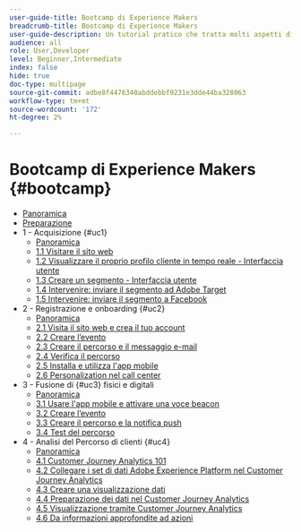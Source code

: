 ```yaml
---
user-guide-title: Bootcamp di Experience Makers
breadcrumb-title: Bootcamp di Experience Makers
user-guide-description: Un tutorial pratico che tratta molti aspetti di Adobe Experience Platform.
audience: all
role: User,Developer
level: Beginner,Intermediate
index: false
hide: true
doc-type: multipage
source-git-commit: adbe8f4476340abddebbf9231e3dde44ba328063
workflow-type: tm+mt
source-wordcount: '172'
ht-degree: 2%

---
```



# Bootcamp di Experience Makers {#bootcamp}

+ [Panoramica](/help/bootcamp/overview.md)
+ [Preparazione](/help/bootcamp/prework.md)
+ 1 - Acquisizione {#uc1}
   + [Panoramica](/help/bootcamp/uc/uc1/uc1.md)
   + [1.1 Visitare il sito web](/help/bootcamp/uc/uc1/ex1.md)
   + [1.2 Visualizzare il proprio profilo cliente in tempo reale - Interfaccia utente](/help/bootcamp/uc/uc1/ex2.md)
   + [1.3 Creare un segmento - Interfaccia utente](/help/bootcamp/uc/uc1/ex3.md)
   + [1.4 Intervenire: inviare il segmento ad Adobe Target](/help/bootcamp/uc/uc1/ex4.md)
   + [1.5 Intervenire: inviare il segmento a Facebook](/help/bootcamp/uc/uc1/ex5.md)
+ 2 - Registrazione e onboarding {#uc2}
   + [Panoramica](/help/bootcamp/uc/uc2/uc2.md)
   + [2.1 Visita il sito web e crea il tuo account](/help/bootcamp/uc/uc2/ex1.md)
   + [2.2 Creare l’evento](/help/bootcamp/uc/uc2/ex2.md)
   + [2.3 Creare il percorso e il messaggio e-mail](/help/bootcamp/uc/uc2/ex3.md)
   + [2.4 Verifica il percorso](/help/bootcamp/uc/uc2/ex4.md)
   + [2.5 Installa e utilizza l&#39;app mobile](/help/bootcamp/uc/uc2/ex5.md)
   + [2.6 Personalization nel call center](/help/bootcamp/uc/uc2/ex6.md)
+ 3 - Fusione di {#uc3} fisici e digitali
   + [Panoramica](/help/bootcamp/uc/uc3/uc3.md)
   + [3.1 Usare l&#39;app mobile e attivare una voce beacon](/help/bootcamp/uc/uc3/ex1.md)
   + [3.2 Creare l’evento](/help/bootcamp/uc/uc3/ex2.md)
   + [3.3 Creare il percorso e la notifica push](/help/bootcamp/uc/uc3/ex3.md)
   + [3.4 Test del percorso](/help/bootcamp/uc/uc3/ex4.md)
+ 4 - Analisi del Percorso di clienti {#uc4}
   + [Panoramica](/help/bootcamp/uc/uc4/uc4.md)
   + [4.1 Customer Journey Analytics 101](/help/bootcamp/uc/uc4/ex1.md)
   + [4.2 Collegare i set di dati Adobe Experience Platform nel Customer Journey Analytics](/help/bootcamp/uc/uc4/ex2.md)
   + [4.3 Creare una visualizzazione dati](/help/bootcamp/uc/uc4/ex3.md)
   + [4.4 Preparazione dei dati nel Customer Journey Analytics](/help/bootcamp/uc/uc4/ex4.md)
   + [4.5 Visualizzazione tramite Customer Journey Analytics](/help/bootcamp/uc/uc4/ex5.md)
   + [4.6 Da informazioni approfondite ad azioni](/help/bootcamp/uc/uc4/ex6.md)